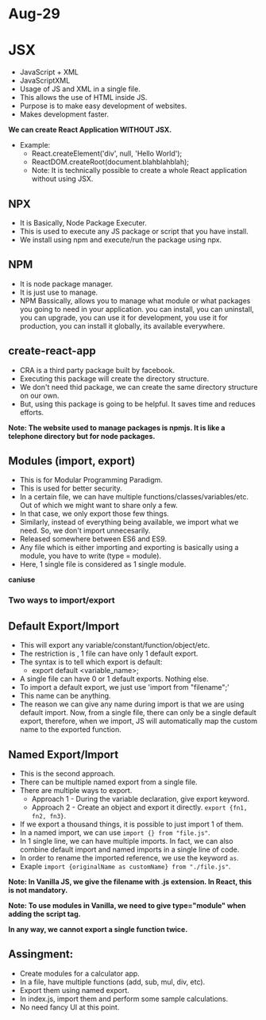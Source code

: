 # Aug-29

# JSX 
- JavaScript + XML
- JavaScriptXML
- Usage of JS and XML in a single file.
- This allows the use of HTML inside JS. 
- Purpose is to make easy development of websites.
- Makes development faster. 

**We can create React Application WITHOUT JSX.**
- Example:
    - React.createElement('div', null, 'Hello World');
    - ReactDOM.createRoot(document.blahblahblah);
    - Note: It is technically possible to create a whole React application without using JSX.

## NPX 
- It is Basically, Node Package Executer.
- This is used to execute any JS package or script that you have install.
- We install using npm and execute/run the package using npx.

## NPM 
- It is node package manager. 
- It is just use to manage.
- NPM Bassically, allows you to manage what module or what packages you going to need in your application. you can install, you can uninstall, you can upgrade, you can use it for development, you use it for production, you can install it globally, its available everywhere.

## create-react-app
- CRA is a third party package built by facebook.
- Executing this package will create the directory structure.
- We don't need thid package, we can create the same directory structure on our own. 
- But, using this package is going to be helpful. It saves time and reduces efforts.

**Note: The website used to manage packages is npmjs. It is like a telephone directory but for node packages.**

## Modules (import, export)
- This is for Modular Programming Paradigm.
- This is used for better security.
- In a certain file, we can have multiple functions/classes/variables/etc. Out of which we might want to share only a few.
- In that case, we only export those few things.
- Similarly, instead of everything being available, we import what we need. So, we don't import unnecesarily.
- Released somewhere between ES6 and ES9.
- Any file which is either importing and exporting is basically using a module, you have to write (type = module).
- Here, 1 single file is considered as 1 single module.

**caniuse**

### Two ways to import/export
## Default Export/Import
- This will export any variable/constant/function/object/etc.
- The restriction is , 1 file can have only 1 default export.
- The syntax is to tell which export is default:
    - export default <variable_name>;
- A single file can have 0 or 1 default exports. Nothing else.
- To import a default export, we just use 'import <name> from "filename";'
- This name can be anything.
- The reason we can give any name during import is that we are using default import. Now, from a single file, there can only be a single default export, therefore, when we import, JS will automatically map the custom name to the exported function.

## Named Export/Import
- This is the second approach.
- There can be multiple named export from a single file.
- There are multiple ways to export.
    - Approach 1 - During the variable declaration, give export keyword.
    - Approach 2 - Create an object and export it directly. `export {fn1, fn2, fn3}`.
- If we export a thousand things, it is possible to just import 1 of them.
- In a named import, we can use `import {} from "file.js"`.
- In 1 single line, we can have multiple imports. In fact, we can also combine default import and named imports in a single line of code.
- In order to rename the imported reference, we use the keyword `as`.
- Exaple `import {originalName as customName} from "./file.js"`.

**Note: In Vanilla JS, we give the filename with .js extension. In React, this is not mandatory.**

**Note: To use modules in Vanilla, we need to give type="module" when adding the script tag.**


   **In any way, we cannot export a single function twice.**

## Assingment:
- Create modules for a calculator app.
- In a file, have multiple functions (add, sub, mul, div, etc).
- Export them using named export.
- In index.js, import them and perform some sample calculations.
- No need fancy UI at this point.